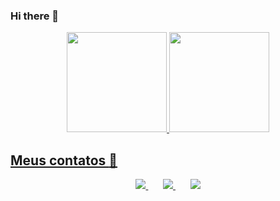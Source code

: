 ### Hi there 👋

<div align="center">
  <a href="https://github.com/caefleury">
  <img height="160em" src="https://github-readme-stats.vercel.app/api?username=caefleury&show_icons=false&theme=github_dark&include_all_commits=true&count_private=true"/>
  <img height="160em" src="https://github-readme-stats.vercel.app/api/top-langs/?username=caefleury&layout=compact&langs_count=7&theme=github_dark"/>
</div>
  
## Meus contatos :iphone: 
<div align="center">
  <div>
    <a href="https://www.instagram.com/caefleury/" target="_blank">
        <img  src="https://img.shields.io/badge/Instagram-E4405F?style=for-the-badge&logo=instagram&logoColor=white">
    </a>
     &nbsp;&nbsp;&nbsp;&nbsp;&nbsp;
    <a href="mailto:caefleury15@gmail.com" target="_blank">
        <img  src="https://img.shields.io/badge/Gmail-D14836?style=for-the-badge&logo=gmail&logoColor=white">
    </a>
     &nbsp;&nbsp;&nbsp;&nbsp;&nbsp;
    <a href="https://www.linkedin.com/in/caefleury/" target="_blank">
      <img src="https://img.shields.io/badge/LinkedIn-0077B5?style=for-the-badge&logo=linkedin&logoColor=white" target="_blank">
    </a>
  </div>
</div>

